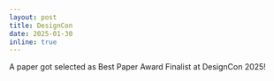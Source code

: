 ```yaml
---
layout: post
title: DesignCon
date: 2025-01-30
inline: true
---
```


A paper got selected as Best Paper Award Finalist at DesignCon 2025!

